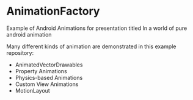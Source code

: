 # AnimationFactory
Example of Android Animations for presentation titled In a world of pure android animation

Many different kinds of animation are demonstrated in this example repository:

- AnimatedVectorDrawables
- Property Animations
- Physics-based Animations
- Custom View Animations
- MotionLayout
